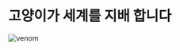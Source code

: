 

# 고양이가 세계를 지배 합니다
![venom](https://capsule-render.vercel.app/api?type=venom&height=200&text=Welcome%20to%20Magical%20Coding%20World!&fontSize=70&color=0:8871e5,100:b678c4&stroke=b678c4)
 
